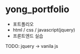 # yong_portfolio

 - 포트폴리오
 - html / css / javascript(jquery)
 - 프론트엔드 실습

TODO: jquery -> vanila js
